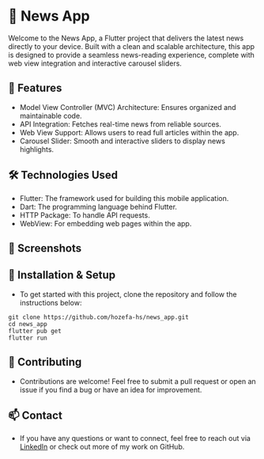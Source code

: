 # 📰 News App
 Welcome to the News App, a Flutter project that delivers the latest news directly to your device. Built with a clean and scalable architecture, this app is designed to provide a seamless news-reading experience, complete with web view integration and interactive carousel sliders.

 ## 🚀 Features
 - Model View Controller (MVC) Architecture: Ensures organized and maintainable code.
 - API Integration: Fetches real-time news from reliable sources.
 - Web View Support: Allows users to read full articles within the app.
 - Carousel Slider: Smooth and interactive sliders to display news highlights.

## 🛠️ Technologies Used
 - Flutter: The framework used for building this mobile application.
 - Dart: The programming language behind Flutter.
 - HTTP Package: To handle API requests.
 - WebView: For embedding web pages within the app.

## 📸 Screenshots


## 🚧 Installation & Setup
 - To get started with this project, clone the repository and follow the instructions below:
```
git clone https://github.com/hozefa-hs/news_app.git
cd news_app
flutter pub get
flutter run
```

## 🤝 Contributing
 - Contributions are welcome! Feel free to submit a pull request or open an issue if you find a bug or have an idea for improvement.

## 📫 Contact
- If you have any questions or want to connect, feel free to reach out via [LinkedIn]([url](https://www.linkedin.com/in/hozefa-sailanawala/)) or check out more of my work on GitHub.
  
